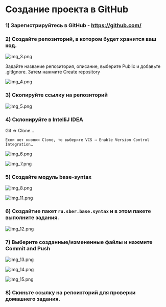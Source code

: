 # Создание проекта в GitHub 

### 1) Зарегистрируйтесь в GitHub - https://github.com/

### 2) Создайте репозиторий, в котором будет хранится ваш код.

![img_3.png](create-github-project/img/new-repository.png)

Задайте название репозитория, описание, выберите Public и добавьте .gitIgnore. Затем нажмите Create repository

![img_4.png](create-github-project/img/create-repository.png)

### 3)	Скопируйте ссылку на репозиторий

![img_5.png](create-github-project/img/copy_link.png)

### 4) Склонируйте в IntelliJ IDEA
Git ⇒ Clone...

    Если нет кнопки Сlone, то выберите VCS ⇒ Enable Version Control Integration…

![img_6.png](create-github-project/img/clone1.png)

![img_7.png](create-github-project/img/clone2.png)

### 5) Создайте модуль base-syntax

![img_8.png](create-github-project/img/create-module1.png)

![img_11.png](create-github-project/img/create-module2.png)

### 6) Создайтие пакет `ru.sber.base.syntax` и в этом пакете выполните задания.

![img_12.png](create-github-project/img/create-package.png)

### 7)	Выберите созданные/измененные файлы и нажмите Commit and Push

![img_13.png](create-github-project/img/commit.png)

![img_14.png](create-github-project/img/push.png)

![img_15.png](create-github-project/img/ready.png)

### 8) Скиньте ссылку на репоизторий для проверки домашнего задания.